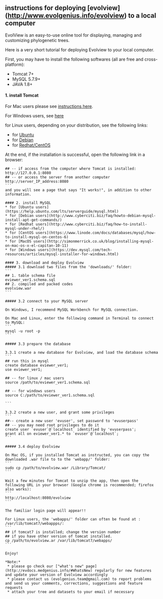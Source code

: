 ## instructions for deploying [evolview] (http://www.evolgenius.info/evolview) to a local computer

EvolView is an easy-to-use online tool for displaying, managing and customizing phylogenetic trees.

Here is a very short tutorial for deploying Evolview to your local computer.

First, you may have to install the following softwares (all are free and cross-platform):
 * Tomcat 7+
 * MySQL 5.7.9+
 * JAVA 1.8+

#### 1. install Tomcat


For Mac users please see [instructions here](https://wolfpaulus.com/journal/mac/tomcat8/).

For Windows users, see [here](https://www.mulesoft.com/tcat/tomcat-windows)

for Linux users, depending on your distribution, see the following links:
* for [Ubuntu](https://www.digitalocean.com/community/tutorials/how-to-install-apache-tomcat-7-on-ubuntu-14-04-via-apt-get)
* for [Debian](https://www.digitalocean.com/community/tutorials/how-to-install-and-configure-apache-tomcat-on-a-debian-server)
* for [Redhat/CentOS](https://www.digitalocean.com/community/tutorials/how-to-install-apache-tomcat-7-on-centos-7-via-yum)

At the end, if the installation is successful, open the following link in a browser:
````
## -- if access from the computer where Tomcat is installed:
http://127.0.0.1:8080
## -- or access the server from another computer
http://server_IP_address:8080
```
and you will see a page that says "It works!", in addition to other information.

#### 2. install MySQL
* for [Ubuntu users](https://help.ubuntu.com/lts/serverguide/mysql.html)
* for [Debian users](http://www.cyberciti.biz/faq/howto-debian-mysql-install-apt-get-commands/)
* for [Redhat users](http://www.cyberciti.biz/faq/how-to-install-mysql-under-rhel/)
* for [CentOS users](https://www.linode.com/docs/databases/mysql/how-to-install-mysql-on-centos-6)
* for [MacOS users](http://simonmerrick.co.uk/blog/installing-mysql-on-mac-os-x-el-capitan-10-11)
* for [Windows users](https://dev.mysql.com/tech-resources/articles/mysql-installer-for-windows.html)

#### 3. download and deploy Evolview
##### 3.1 download two files from the 'downloads/' folder:
```
## 1. table schema file
eviewer_ver1.schema.sql
## 2. compiled and packed codes
evolview.war
```

##### 3.2 connect to your MySQL server

On Windows, I recommend MySQL Workbench for MySQL connection.

On Mac and Linux, enter the following command in Terminal to connect to MySQL:
```
mysql -u root -p
```

##### 3.3 prepare the database

3.3.1 create a new database for Evolview, and load the database schema
```
## run this in mysql
create database eviewer_ver1;
use eviewer_ver1;

## -- for linux / mac users
source /path/to/eviewer_ver1.schema.sql

## -- for windows users
source C:/path/to/eviewer_ver1.schema.sql

```

3.3.2 create a new user, and grant some privileges
```
##-- create a new user 'evuser', set password to 'evuserpass'
## -- you may need root privileges to do it
create user `evuser`@`localhost` identified by 'evuserpass';
grant all on eviewer_ver1.* to `evuser`@`localhost`;
```

##### 3.4 deploy Evolview

On Mac OS, if you installed Tomcat as instructed, you can copy the downloaded .war file to to the 'webapp/' folder:
```
sudo cp /path/to/evolview.war /Library/Tomcat/
```

Wait a few minutes for Tomcat to unzip the app, then open the following URL in your browser (Google chrome is recommended; firefox also works):
```
http://localhost:8080/evolview
```

The familiar login page will appear!!

For Linux users, the 'webapps/' folder can often be found at : /var/lib/tomcat7/webappps/:
```
## if tomcat7 is installed; change the version number
## if you have other version of tomcat installed.
cp /path/to/evolview.ar /var/lib/tomcat7/webapps/
```

Enjoy!

*Note:*
 * please go check our ["what's new" page](http://evdocs.medgenius.info/#WhatsNew) regularly for new features and update your version of Evolview accordingly
 * please contact us (evolgenius.team@gmail.com) to report problems and send us your comments, corrections, suggestions and feature requests
 * attach your tree and datasets to your email if necessary
